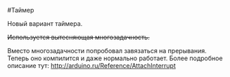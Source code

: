 #Таймер

Новый вариант таймера.

~~Используется вытесняющая многозадачность.~~

Вместо многозадачности попробовал завязаться на прерывания. Теперь оно компилится и даже нормально работает.
Более подробное описание тут: http://arduino.ru/Reference/AttachInterrupt
